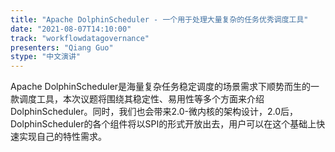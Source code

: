 ```yaml
---
title: "Apache DolphinScheduler - 一个用于处理大量复杂的任务优秀调度工具"
date: "2021-08-07T14:10:00" 
track: "workflowdatagovernance"
presenters: "Qiang Guo"
stype: "中文演讲"
---
```

Apache DolphinScheduler是海量复杂任务稳定调度的场景需求下顺势而生的一款调度工具，本次议题将围绕其稳定性、易用性等多个方面来介绍DolphinScheduler。同时，我们也会带来2.0-微内核的架构设计，2.0后，DolphinScheduler的各个组件将以SPI的形式开放出去，用户可以在这个基础上快速实现自己的特性需求。
